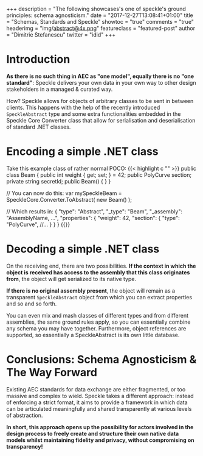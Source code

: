 +++
description = "The following showcases's one of speckle's ground principles: schema agnosticism."
date = "2017-12-27T13:08:41+01:00"
title = "Schemas, Standards and Speckle"
showtoc = "true"
comments = "true"
headerimg = "img/abstract@4x.png"
featureclass = "featured-post"
author = "Dimitrie Stefanescu"
twitter = "idid"
+++

# Introduction
**As there is no such thing in AEC as "one model", equally there is no "one standard"**: Speckle delivers your own data in your own way to other design stakeholders in a managed & curated way.

How? Speckle allows for objects of arbitrary classes to be sent in between clients. This happens with the help of the recently introduced `SpeckleAbstract` type and some extra functionalities embedded in the Speckle Core Converter class that allow for serialisation and deserialisation of standard .NET classes.

# Encoding a simple .NET class

Take this example class of rather normal POCO:
{{< highlight c "" >}}
public class Beam {
  public int weight { get; set; } = 42;
  public PolyCurve section;
  private string secretId;
  public Beam() { } 
}

// You can now do this:
var mySpeckleBeam = SpeckleCore.Converter.ToAbstract( new Beam() ); 

// Which results in:
{
  "type": "Abstract",
  "_type": "Beam",
  "_assembly": "AssemblyName, ...",
  "properties": {
    "weight": 42,
    "section": {
      "type": "PolyCurve",
      //...
    }
  }
}
{{</highlight>}}

# Decoding a simple .NET class 

On the receiving end, there are two possibilities. **If the context in which the object is received has access to the assembly that this class originates from**, the object will get serialized to its native type. 

**If there is no original assembly present**, the object will remain as a transparent `SpeckleAbstract` object from which you can extract properties and so and so forth.

You can even mix and mash classes of different types and from different assemblies, the same ground rules apply, so you can essentially combine any schema you may have together. Furthermore, object references are supported, so essentially a SpeckleAbstract is its own little database.

# Conclusions: Schema Agnosticism & The Way Forward

Existing AEC standards for data exchange are either fragmented, or too massive and complex to wield. Speckle takes a different approach: instead of enforcing a strict format, it aims to provide a framework in which data can be articulated meaningfully and shared transparently at various levels of abstraction.

**In short, this approach opens up the possibility for actors involved in the design process to freely create and structure their own native data models whilst maintaining fidelity and privacy, without compromising on transparency!**



